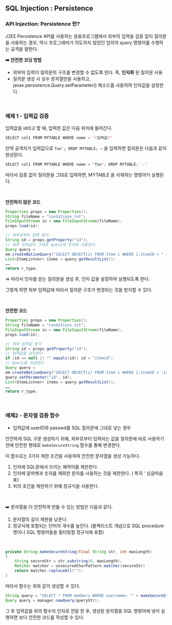 ## SQL Injection : Persistence

### API Injection: Persistence 란?

J2EE Persistence API를 사용하는 응용프로그램에서 외부의 입력을 검증 없이 질의문을 사용하는 경우, 역시 프로그래머가 의도하지 않았던 임의의 query 명령어를 수행하는 공격을 말한다.

**➡️ 안전한 코딩 방법**

- 외부의 입력이 질의문의 구조를 변경할 수 없도록 한다. 즉, **인자화** 된 질의문 사용
- 질의문 생성 시 상수 문자열만을 사용하고,  javax.persistence.Query.setParameter() 메소드를 사용하여 인자값을 설정한다.
<br>


### 예제 1 - 입력값 검증

입력값을 id라고 할 때, 입력한 값은 다음 위치에 들어간다.

```java
SELECT col1 FROM MYTABLE WHERE name = '(입력값)'
```

만약 공격자가 입력값으로  `foo'; DROP MYTABLE; —` 을 입력하면 질의문은 다음과 같이 완성된다.

```java
SELECT col1 FROM MYTABLE WHERE name = 'foo'; DROP MYTABLE; --'
```

따라서 검증 없이 질의문을 그대로 입력하면, MYTABLE 을 삭제하는 명령어가 실행된다.

<br>

**안전하지 않은 코드**

```java
Properties props = new Properties();
String fileName = "conditions.txt";
FileInputStream in = new FileInputStream(fileName);
props.load(in);

// 외부로부터 입력 받기
String id = props.getProperty("id");
// 외부 입력값이 그대로 query의 인자로 사용된다.
Query query = 
em.createNativeQuery("SELECT OBJECT(i) FROM Item i WHERE i.itemID > " + id);
List<ItemListner> items = query.getResultList();
……
return r_type;
```

⇒ 따라서 인자를 받는 질의문을 생성 후, 인자 값을 설정하여 실행되도록 한다.

그렇게 하면 외부 입력값에 따라서 질의문 구조가 변경되는 것을 방지할 수 있다.

<br>

**안전한 코드**

```java
Properties props = new Properties();
String fileName = "conditions.txt";
FileInputStream in = new FileInputStream(fileName);
props.load(in);

// 외부 입력값 받기
String id = props.getProperty("id");
// 입력값을 검사한다
if (id == null || "".equals(id)) id = "itemid";
// Query을 작성한다
Query query = 
em.createNativeQuery("SELECT OBJECT(i) FROM Item i WHERE i.itemID > :id");
query.setParameter("id", id);
List<ItemListner> items = query.getResultList();
……
return r_type;
```
<br>

### 예제2 - 문자열 검증 함수

- 입력값에 userID와 passwd를 SQL 질의문에 그대로 넣는 경우

안전하게 SQL 구문 생성하기 위해, 외부로부터 입력되는 값을 질의문에 바로 사용하기 전에 안전한 형태로 `makeSecureString` 함수를 통해 변경한다.

이 함수로는 3가지 제한 조건을 사용하여 안전한 문자열을 생성 가능하다.

1. 인자에 SQL문에서 쓰이는 예약어를 제한한다.
2. 인자에 알파벳과 숫자를 제외한 문자를 사용하는 것을 제한한다. ( 특히 ' 싱글따옴표)
3. 위의 조건을 제한하기 위해 정규식을 사용한다.

<br>

➡️ 문자열을 더 안전하게 만들 수 있는 방법은 다음과 같다.

1. 문자열의 길이 제한을 낮춘다.
2. 정규식에 포함되는 단어의 개수를 높인다. (블랙리스트 개념으로 SQL procedure명이나 SQL 명령어들을 필터링할 정규식에 포함)
<br>

```java
private String makeSecureString(final String str, int maxLength) 
{
	String secureStr = str.substring(0, maxLength);
	Matcher matcher = unsecuredCharPattern.matcher(secureStr)
	return matcher.replaceAll("");
}
```

따라서 함수는 위와 같이 생성할 수 있다.
<br>


```java
String query = "SELECT * FROM members WHERE username= '" + makeSecureString(userId) + "' AND password = '" + makeSecureString(password) + "'";
Query query = manager.newQuery(queryStr);
```

그 후 입력값을 위의 함수의 인자로 전달 한 후, 생성된 문자열을 SQL 명령어에 넣어 실행하면 보다 안전한 코드를 작성할 수 있다.